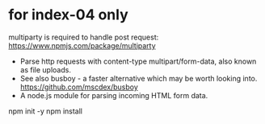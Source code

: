 # for index-04 only

multiparty is required to handle post request:
https://www.npmjs.com/package/multiparty

- Parse http requests with content-type multipart/form-data, also known as file uploads.
- See also busboy - a faster alternative which may be worth looking into.
  https://github.com/mscdex/busboy
- A node.js module for parsing incoming HTML form data.

npm init -y
npm install
